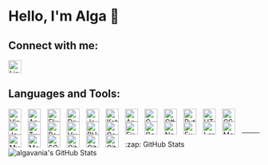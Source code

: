 # Hello, I'm Alga 👋

## Connect with me:

<a href="https://linkedin.com/in/algavania" target="_blank">
  <img width="26px" src="https://cdn.jsdelivr.net/gh/devicons/devicon@latest/icons/linkedin/linkedin-original.svg" alt="LinkedIn" />
</a>

## Languages and Tools:

<img align="left" alt="Visual Studio Code" width="26px" src="https://cdn.jsdelivr.net/gh/devicons/devicon@latest/icons/vscode/vscode-original.svg" style="padding-right:10px;" />
<img align="left" alt="Android Studio" width="26px" src="https://cdn.jsdelivr.net/gh/devicons/devicon@latest/icons/androidstudio/androidstudio-original.svg" style="padding-right:10px;" />
<img align="left" alt="Flutter" width="26px" src="https://cdn.jsdelivr.net/gh/devicons/devicon@latest/icons/flutter/flutter-original.svg" style="padding-right:10px;" />
<img align="left" alt="Dart" width="26px" src="https://cdn.jsdelivr.net/gh/devicons/devicon@latest/icons/dart/dart-original.svg" style="padding-right:10px;" />
<img align="left" alt="Java" width="26px" src="https://cdn.jsdelivr.net/gh/devicons/devicon@latest/icons/java/java-original.svg" style="padding-right:10px;" />
<img align="left" alt="Kotlin" width="26px" src="https://cdn.jsdelivr.net/gh/devicons/devicon@latest/icons/kotlin/kotlin-original.svg" style="padding-right:10px;" />
<img align="left" alt="Android" width="26px" src="https://cdn.jsdelivr.net/gh/devicons/devicon@latest/icons/android/android-original.svg" style="padding-right:10px;" />
<img align="left" alt="C" width="26px" src="https://cdn.jsdelivr.net/gh/devicons/devicon@latest/icons/c/c-original.svg" style="padding-right:10px;" />
<img align="left" alt="C#" width="26px" src="https://cdn.jsdelivr.net/gh/devicons/devicon@latest/icons/csharp/csharp-original.svg" style="padding-right:10px;" />
<img align="left" alt="Python" width="26px" src="https://cdn.jsdelivr.net/gh/devicons/devicon@latest/icons/python/python-original.svg" style="padding-right:10px;" />
<img align="left" alt="HTML5" width="26px" src="https://cdn.jsdelivr.net/gh/devicons/devicon@latest/icons/html5/html5-original.svg" style="padding-right:10px;" />
<img align="left" alt="CSS3" width="26px" src="https://cdn.jsdelivr.net/gh/devicons/devicon@latest/icons/css3/css3-original.svg" style="padding-right:10px;" />
<img align="left" alt="JavaScript" width="26px" src="https://cdn.jsdelivr.net/gh/devicons/devicon@latest/icons/javascript/javascript-original.svg" style="padding-right:10px;" />
<img align="left" alt="TypeScript" width="26px" src="https://cdn.jsdelivr.net/gh/devicons/devicon@latest/icons/typescript/typescript-original.svg" style="padding-right:10px;" />
<img align="left" alt="React" width="26px" src="https://cdn.jsdelivr.net/gh/devicons/devicon@latest/icons/react/react-original.svg" style="padding-right:10px;" />
<img align="left" alt="VueJS" width="26px" src="https://cdn.jsdelivr.net/gh/devicons/devicon@latest/icons/vuejs/vuejs-original.svg" style="padding-right:10px;" />
<img align="left" alt="PHP" width="26px" src="https://cdn.jsdelivr.net/gh/devicons/devicon@latest/icons/php/php-original.svg" style="padding-right:10px;" />
<img align="left" alt="Go" width="26px" src="https://cdn.jsdelivr.net/gh/devicons/devicon@latest/icons/go/go-original-wordmark.svg" style="padding-right:10px;" />
<img align="left" alt="Firebase" width="26px" src="https://cdn.jsdelivr.net/gh/devicons/devicon@latest/icons/firebase/firebase-original.svg" style="padding-right:10px;" />
<img align="left" alt="Google Cloud" width="26px" src="https://cdn.jsdelivr.net/gh/devicons/devicon@latest/icons/googlecloud/googlecloud-original.svg" style="padding-right:10px;" />
<img align="left" alt="Node.js" width="26px" src="https://cdn.jsdelivr.net/gh/devicons/devicon@latest/icons/nodejs/nodejs-original.svg" style="padding-right:10px;" />
<img align="left" alt="Express" width="26px" src="https://cdn.jsdelivr.net/gh/devicons/devicon@latest/icons/express/express-original.svg" style="padding-right:10px;" />
<img align="left" alt="Laravel" width="26px" src="https://cdn.jsdelivr.net/gh/devicons/devicon@latest/icons/laravel/laravel-original.svg" style="padding-right:10px;" />
<img align="left" alt="MongoDB" width="26px" src="https://cdn.jsdelivr.net/gh/devicons/devicon@latest/icons/mongodb/mongodb-original.svg" style="padding-right:10px;" />
<img align="left" alt="MySQL" width="26px" src="https://cdn.jsdelivr.net/gh/devicons/devicon@latest/icons/mysql/mysql-original.svg" style="padding-right:10px;" />
<img align="left" alt="MariaDB" width="26px" src="https://cdn.jsdelivr.net/gh/devicons/devicon@latest/icons/mariadb/mariadb-original.svg" style="padding-right:10px;" />
<img align="left" alt="SQLite" width="26px" src="https://cdn.jsdelivr.net/gh/devicons/devicon@latest/icons/sqlite/sqlite-original.svg" style="padding-right:10px;" />
<img align="left" alt="Git" width="26px" src="https://cdn.jsdelivr.net/gh/devicons/devicon@latest/icons/git/git-original.svg" style="padding-right:10px;" />
<img align="left" alt="GitHub" width="26px" src="https://user-images.githubusercontent.com/3369400/139447912-e0f43f33-6d9f-45f8-be46-2df5bbc91289.png" style="padding-right:10px;" />
<img align="left" alt="GitHub" width="26px" src="https://user-images.githubusercontent.com/3369400/139448065-39a229ba-4b06-434b-bc67-616e2ed80c8f.png" style="padding-right:10px;" />
<br />
<br />

---

<summary>:zap: GitHub Stats</summary>

  <img align="left" alt="algavania's GitHub Stats" src="https://github-readme-stats-qkpgbpdhd-algavanias-projects.vercel.app/api?username=algavania&show_icons=true&hide_border=false&title_color=ff652f&icon_color=FFE400&bg_color=09131B&text_color=ffffff&border_color=0c1a25" />
